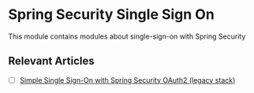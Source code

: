 # Spring Security Single Sign On

This module contains modules about single-sign-on with Spring Security

## Relevant Articles

- [ ] [Simple Single Sign-On with Spring Security OAuth2 (legacy stack)](https://www.baeldung.com/sso-spring-security-oauth2-legacy)
